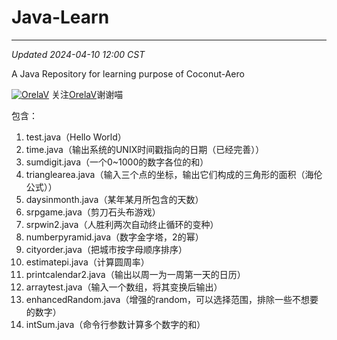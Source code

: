 # Java-Learn

------------------------------------------------------------------------

_Updated 2024-04-10 12:00 CST_

A Java Repository for learning purpose of Coconut-Aero


[![OrelaV](https://i2.hdslb.com/bfs/face/d812a48f1ca84d4f60a112dc31ba65546a787a76.jpg@240w_240h_1c_1s_!web-avatar-space-header.avif "@OrelaV")](https://space.bilibili.com/1790772607)
关注[OrelaV](https://space.bilibili.com/3546375738361934)谢谢喵

包含：
1. test.java（Hello World）       
2. time.java（输出系统的UNIX时间戳指向的日期（已经完善））
3. sumdigit.java（一个0~1000的数字各位的和）
4. trianglearea.java（输入三个点的坐标，输出它们构成的三角形的面积（海伦公式））
5. daysinmonth.java（某年某月所包含的天数）
6. srpgame.java（剪刀石头布游戏）
7. srpwin2.java（人胜利两次自动终止循环的变种）
8. numberpyramid.java（数字金字塔，2的幂）
9. cityorder.java（把城市按字母顺序排序）
10. estimatepi.java（计算圆周率）
11. printcalendar2.java（输出以周一为一周第一天的日历）
12. arraytest.java（输入一个数组，将其变换后输出）
13. enhancedRandom.java（增强的random，可以选择范围，排除一些不想要的数字）
14. intSum.java（命令行参数计算多个数字的和）